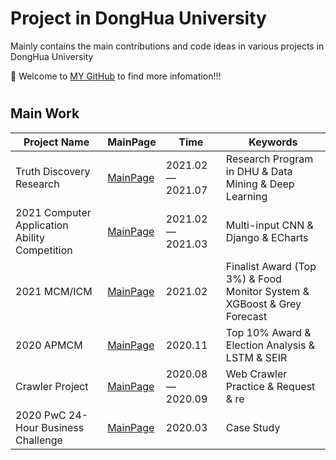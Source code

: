 # Project in DongHua University

Mainly contains the main contributions and code ideas in various projects in DongHua University



🤗 Welcome to [MY GitHub](https://github.com/June24-Wu) to find more infomation!!!  

#
## Main Work
| Project Name | MainPage | Time |Keywords |
| ------ | ------ | ------ | ------ |
| Truth Discovery Research | [MainPage](https://github.com/June24-Wu/Project_in_DHU/tree/master/Truth%20Discovery) | 2021.02 — 2021.07 | Research Program in DHU & Data Mining & Deep Learning |
| 2021 Computer Application Ability Competition| [MainPage](https://github.com/June24-Wu/Project_in_DHU/tree/master/2021%20Computer%20Application%20Ability%20Competition) | 2021.02 — 2021.03 | Multi-input CNN & Django & ECharts |
| 2021 MCM/ICM | [MainPage](https://github.com/June24-Wu/Project_in_DHU/tree/master/2021%20MCM) | 2021.02 | Finalist Award (Top 3%) & Food Monitor System & XGBoost & Grey Forecast |
| 2020 APMCM | [MainPage](https://github.com/June24-Wu/Project_in_DHU/tree/master/2020%20APMCM) | 2020.11 | Top 10% Award & Election Analysis & LSTM & SEIR |
| Crawler Project | [MainPage](https://github.com/June24-Wu/Project_in_DHU/tree/master/Crawler%20Project) | 2020.08 —  2020.09 | Web Crawler Practice & Request & re |
| 2020 PwC 24-Hour Business Challenge | [MainPage](https://github.com/June24-Wu/Project_in_DHU/tree/master/2020%20PwC%2024-Hour%20Business%20Challenge) | 2020.03| Case Study |








